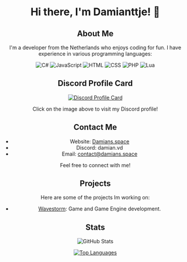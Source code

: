 <div align="center">

# Hi there, I'm Damianttje! 👋

## About Me
I'm a developer from the Netherlands who enjoys coding for fun. I have experience in various programming languages:

  <img src="https://img.icons8.com/color/48/000000/c-sharp-logo.png" alt="C#" title="C#" />
  <img src="https://img.icons8.com/color/48/000000/javascript.png" alt="JavaScript" title="JavaScript" />
  <img src="https://img.icons8.com/color/48/000000/html-5.png" alt="HTML" title="HTML" />
  <img src="https://img.icons8.com/color/48/000000/css3.png" alt="CSS" title="CSS" />
  <img src="https://img.icons8.com/officel/48/000000/php-logo.png" alt="PHP" title="PHP" />
  <img src="https://img.icons8.com/color/lua-language" alt="Lua" title="Lua" />

## Discord Profile Card
[![Discord Profile Card](https://lanyard.cnrad.dev/api/501513498237337620?borderRadius=10px&animated=true&bg=323232&idleMessage=Hey+Hey+Im+not+doing+anything+at+the+moment)](https://discord.com/users/501513498237337620)

Click on the image above to visit my Discord profile!

## Contact Me
- Website: [Damians.space](https://damians.space/)
- Discord: damian.vd
- Email: contact@damians.space

Feel free to connect with me!

## Projects
Here are some of the projects Im working on:
- [Wavestorm](https://github.com/wavestormgames): Game and Game Engine development.

## Stats
![GitHub Stats](https://github-readme-stats.vercel.app/api?username=yourusername&show_icons=true&theme=radical)

[![Top Languages](https://github-readme-stats.vercel.app/api/top-langs/?username=yourusername&layout=compact&theme=radical)](https://github.com/yourusername)
</div>
